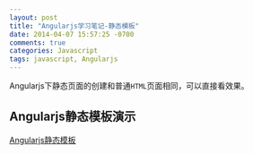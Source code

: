 ```yaml
---
layout: post
title: "Angularjs学习笔记-静态模板"
date: 2014-04-07 15:57:25 -0700
comments: true
categories: Javascript
tags: javascript, Angularjs
---
```


Angularjs下静态页面的创建和普通`HTML`页面相同，可以直接看效果。

## Angularjs静态模板演示

[Angularjs静态模板](/phonecat/step-1/app/)

